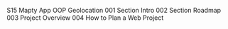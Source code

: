 S15 Mapty App OOP Geolocation
001 Section Intro
002 Section Roadmap
003 Project Overview
004 How to Plan a Web Project